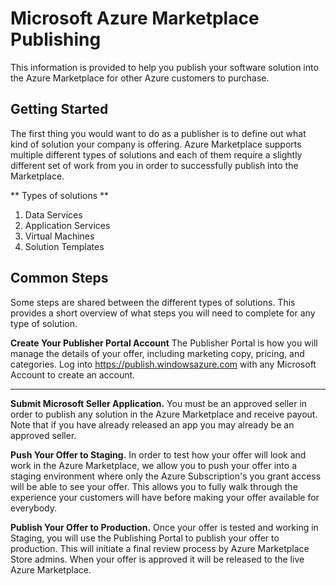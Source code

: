 # Microsoft Azure Marketplace Publishing

This information is provided to help you publish your software solution into the Azure Marketplace for other Azure customers to purchase.

## Getting Started
The first thing you would want to do as a publisher is to define out what kind of solution your company is offering. Azure Marketplace supports multiple different types of solutions and each of them require a slightly different set of work from you in order to successfully publish into the Marketplace.

** Types of solutions **

1. Data Services
2. Application Services
3. Virtual Machines
4. Solution Templates

## Common Steps
Some steps are shared between the different types of solutions. This provides a short overview of what steps you will need to complete for any type of solution.

**Create Your Publisher Portal Account**  The Publisher Portal is how you will manage the details of your offer, including marketing copy, pricing, and categories. Log into https://publish.windowsazure.com with any Microsoft Account to create an account.

** **

**Submit Microsoft Seller Application.**  You must be an approved seller in order to publish any solution in the Azure Marketplace and receive payout.  Note that if you have already released an app you may already be an approved seller.

**Push Your Offer to Staging.**  In order to test how your offer will look and work in the Azure Marketplace, we allow you to push your offer into a staging environment where only the Azure Subscription's you grant access will be able to see your offer. This allows you to fully walk through the experience your customers will have before making your offer available for everybody.

**Publish Your Offer to Production.** Once your offer is tested and working in Staging, you will use the Publishing Portal to publish your offer to production.  This will initiate a final review process by Azure Marketplace Store admins.  When your offer is approved it will be released to the live Azure Marketplace.
